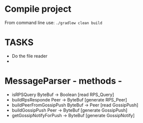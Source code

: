 # Compile project

From command line use:
`./gradlew clean build`

# TASKS

- Do the file reader
- 


# MessageParser  - methods - 
 - isRPSQuery               ByteBuf -> Boolean [read RPS_Query]
 - buildRpsResponde         Peer -> ByteBuf    [generate RPS_Peer]
 - buildPeerFromGossipPush  ByteBuf -> Peer    [read GossipPush]
 - buildGossipPush          Peer -> ByteBuf    [generate GossipPush]
 - getGossipNotifyForPush       -> ByteBuf     [generate GossipNotify]
 